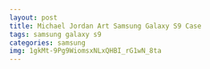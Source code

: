 ```yaml
---
layout: post
title: Michael Jordan Art Samsung Galaxy S9 Case
tags: samsung galaxy s9
categories: samsung
img: 1gkMt-9Pg9WiomsxNLxQHBI_rG1wN_8ta
---
```

